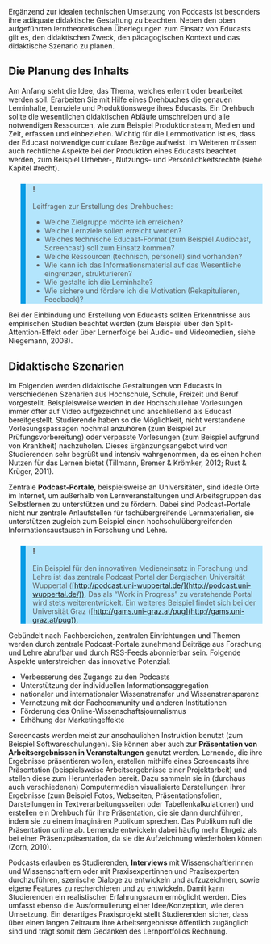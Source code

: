 <!-- filename: 04_Didaktische_Gestaltungsmoeglichkeiten_fuer_den_Einsatz_von_Educasts.md -->
<!-- title: Didaktische Gestaltungsmöglichkeiten für den Einsatz von Educasts -->

Ergänzend zur idealen technischen Umsetzung von Podcasts ist besonders ihre adäquate didaktische Gestaltung zu beachten. Neben den oben aufgeführten lerntheoretischen Überlegungen zum Einsatz von Educasts gilt es, den didaktischen Zweck, den pädagogischen Kontext und das didaktische Szenario zu planen.

## Die Planung des Inhalts

Am Anfang steht die Idee, das Thema, welches erlernt oder bearbeitet werden soll. Erarbeiten Sie mit Hilfe eines Drehbuches die genauen Lerninhalte, Lernziele und Produktionswege ihres Educasts. Ein Drehbuch sollte die wesentlichen didaktischen Abläufe umschreiben und alle notwendigen Ressourcen, wie zum Beispiel Produktionsteam, Medien und Zeit, erfassen und einbeziehen. Wichtig für die Lernmotivation ist es, dass der Educast notwendige curriculare Bezüge aufweist. Im Weiteren müssen auch rechtliche Aspekte bei der Produktion eines Educasts beachtet werden, zum Beispiel Urheber-, Nutzungs- und Persönlichkeitsrechte (siehe Kapitel #recht).

<blockquote style="background: #B3E5FC; border-left: 10px solid #039BE5">

### !

Leitfragen zur Erstellung des Drehbuches:

- Welche Zielgruppe möchte ich erreichen?
- Welche Lernziele sollen erreicht werden?
- Welches technische Educast-Format (zum Beispiel Audiocast, Screencast) soll zum Einsatz kommen?
- Welche Ressourcen (technisch, personell) sind vorhanden?
- Wie kann ich das Informationsmaterial auf das Wesentliche eingrenzen, strukturieren?
- Wie gestalte ich die Lerninhalte?
- Wie sichere und fördere ich die Motivation (Rekapitulieren, Feedback)?

</blockquote>

Bei der Einbindung und Erstellung von Educasts sollten Erkenntnisse aus empirischen Studien beachtet werden (zum Beispiel über den Split-Attention-Effekt oder über Lernerfolge bei Audio- und Videomedien, siehe Niegemann, 2008).

## Didaktische Szenarien

Im Folgenden werden didaktische Gestaltungen von Educasts in verschiedenen Szenarien aus Hochschule, Schule, Freizeit und Beruf vorgestellt. Beispielsweise werden in der Hochschullehre Vorlesungen immer öfter auf Video aufgezeichnet und anschließend als Educast bereitgestellt. Studierende haben so die Möglichkeit, nicht verstandene Vorlesungspassagen nochmal anzuhören (zum Beispiel zur Prüfungsvorbereitung) oder verpasste Vorlesungen (zum Beispiel aufgrund von Krankheit) nachzuholen. Dieses Ergänzungsangebot wird von Studierenden sehr begrüßt und intensiv wahrgenommen, da es einen hohen Nutzen für das Lernen bietet (Tillmann, Bremer & Krömker, 2012; Rust & Krüger, 2011).

Zentrale **Podcast-Portale**, beispielsweise an Universitäten, sind ideale Orte im Internet, um außerhalb von Lernveranstaltungen und Arbeitsgruppen das Selbstlernen zu unterstützen und zu fördern. Dabei sind Podcast-Portale nicht nur zentrale Anlaufstellen für fachübergreifende Lernmaterialien, sie unterstützen zugleich zum Beispiel einen hochschulübergreifenden Informationsaustausch in Forschung und Lehre.

<blockquote style="background: #B3E5FC; border-left: 10px solid #039BE5">

### !

Ein Beispiel für den innovativen Medieneinsatz in Forschung und Lehre ist das zentrale Podcast Portal der Bergischen Universität Wuppertal ([http://podcast.uni-wuppertal.de/](http://podcast.uni-wuppertal.de/)). Das als “Work in Progress” zu verstehende Portal wird stets weiterentwickelt. Ein weiteres Beispiel findet sich bei der Universität Graz ([http://gams.uni-graz.at/pug](http://gams.uni-graz.at/pug)).

</blockquote>

Gebündelt nach Fachbereichen, zentralen Einrichtungen und Themen werden durch zentrale Podcast-Portale zunehmend Beiträge aus Forschung und Lehre abrufbar und durch RSS-Feeds abonnierbar sein. Folgende Aspekte unterstreichen das innovative Potenzial:

- Verbesserung des Zugangs zu den Podcasts
- Unterstützung der individuellen Informationsaggregation
- nationaler und internationaler Wissenstransfer und Wissenstransparenz
- Vernetzung mit der Fachcommunity und anderen Institutionen
- Förderung des Online-Wissenschaftsjournalismus
- Erhöhung der Marketingeffekte

Screencasts werden meist zur anschaulichen Instruktion benutzt (zum Beispiel Softwareschulungen). Sie können aber auch zur **Präsentation von Arbeitsergebnissen in Veranstaltungen** genutzt werden. Lernende, die ihre Ergebnisse präsentieren wollen, erstellen mithilfe eines Screencasts ihre Präsentation (beispielsweise Arbeitsergebnisse einer Projektarbeit) und stellen diese zum Herunterladen bereit. Dazu sammeln sie in (durchaus auch verschiedenen) Computermedien visualisierte Darstellungen ihrer Ergebnisse (zum Beispiel Fotos, Webseiten, Präsentationsfolien, Darstellungen in Textverarbeitungsseiten oder Tabellenkalkulationen) und erstellen ein Drehbuch für ihre Präsentation, die sie dann durchführen, indem sie zu einem imaginären Publikum sprechen. Das Publikum ruft die Präsentation online ab. Lernende entwickeln dabei häufig mehr Ehrgeiz als bei einer Präsenzpräsentation, da sie die Aufzeichnung wiederholen können (Zorn, 2010).

Podcasts erlauben es Studierenden, **Interviews** mit Wissenschaftlerinnen und Wissenschaftlern oder mit Praxisexpertinnen und Praxisexperten durchzuführen, szenische Dialoge zu entwickeln und aufzuzeichnen, sowie eigene Features zu recherchieren und zu entwickeln. Damit kann Studierenden ein realistischer Erfahrungsraum ermöglicht werden. Dies umfasst ebenso die Ausformulierung einer Idee/Konzeption, wie deren Umsetzung. Ein derartiges Praxisprojekt stellt Studierenden sicher, dass über einen langen Zeitraum ihre Arbeitsergebnisse öffentlich zugänglich sind und trägt somit dem Gedanken des Lernportfolios Rechnung.
